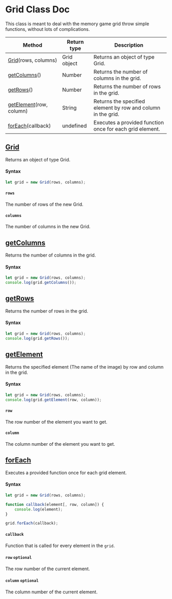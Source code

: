 # Grid Class Doc

This class is meant to deal with the memory game grid throw simple functions, without lots of complications.

| Method | Return type | Description
|--------|-------------|------------
| [Grid](#grid)(rows, columns) | Grid object | Returns an object of type Grid.
| [getColumns](#getcolumns)() | Number | Returns the number of columns in the grid.
| [getRows](#getrows)() | Number | Returns the number of rows in the grid.
| [getElement](#getelement)(row, column) | String | Returns the specified element by row and column in the grid.
| [forEach](#foreach)(callback) | undefined | Executes a provided function once for each grid element.


## [Grid](#grid)
Returns an object of type Grid.
#### Syntax
```javascript
let grid = new Grid(rows, columns);
```
#### `rows`
The number of rows of the new Grid.
#### `columns`
The number of columns in the new Grid.


## [getColumns](#getcolumns)
Returns the number of columns in the grid.
#### Syntax
```javascript
let grid = new Grid(rows, columns);
console.log(grid.getColumns());
```

## [getRows](#getrows)
Returns the number of rows in the grid.
#### Syntax
```javascript
let grid = new Grid(rows, columns);
console.log(grid.getRows());
```

## [getElement](#getelement)
Returns the specified element (The name of the image) by row and column in the grid.
#### Syntax
```javascript
let grid = new Grid(rows, columns);
console.log(grid.getElement(row, column));
```
#### `row`
The row number of the element you want to get.
#### `column`
The column number of the element you want to get.

## [forEach](#foreach)
Executes a provided function once for each grid element.
#### Syntax
```javascript
let grid = new Grid(rows, columns);

function callback(element[, row, column]) {
    console.log(element);
}

grid.forEach(callback);
```
#### `callback`
Function that is called for every element in the `grid`.
#### `row` `optional`
The row number of the current element.
#### `column` `optional`
The column number of the current element.
